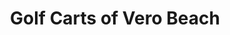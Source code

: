 ---
title: "Golf Carts of Vero Beach"
url: /vero-beach/golf-carts-of-vero-beach/
shop: Allgemein
---